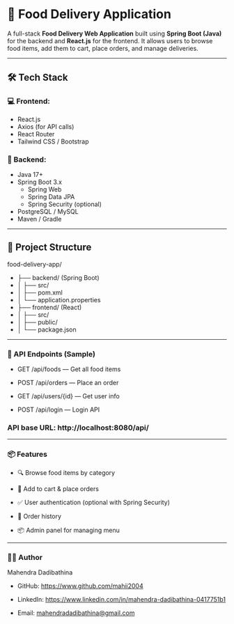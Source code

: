 # 🍔 Food Delivery Application

A full-stack **Food Delivery Web Application** built using **Spring Boot (Java)** for the backend and **React.js** for the frontend. It allows users to browse food items, add them to cart, place orders, and manage deliveries.

---

## 🛠️ Tech Stack

### 💻 Frontend:
- React.js
- Axios (for API calls)
- React Router
- Tailwind CSS / Bootstrap

### 🔧 Backend:
- Java 17+
- Spring Boot 3.x
  - Spring Web
  - Spring Data JPA
  - Spring Security (optional)
- PostgreSQL / MySQL
- Maven / Gradle

---

## 📂 Project Structure

food-delivery-app/
- ├── backend/ (Spring Boot)
- │ ├── src/
- │ ├── pom.xml
- │ └── application.properties
- ├── frontend/ (React)
- │ ├── src/
- │ ├── public/
- │ └── package.json

---

### 🔐 API Endpoints (Sample)
 - GET /api/foods — Get all food items

 - POST /api/orders — Place an order

 - GET /api/users/{id} — Get user info

 - POST /api/login — Login API

### API base URL: http://localhost:8080/api/

---

### 📦 Features
- 🔍 Browse food items by category

- 🛒 Add to cart & place orders

- ✅ User authentication (optional with Spring Security)

- 🧾 Order history

- 📦 Admin panel for managing menu

---

### 🙋‍♂️ Author
Mahendra Dadibathina

- GitHub: https://www.github.com/mahii2004

 - LinkedIn: https://www.linkedin.com/in/mahendra-dadibathina-0417751b1

- Email: mahendradadibathina@gmail.com


